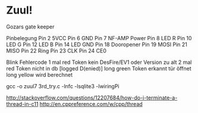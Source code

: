 # Zuul!

Gozars gate keeper

Pinbelegung
Pin 2			5VCC
Pin 6			GND
Pin 7			NF-AMP Power
Pin 8			LED R
Pin 10		LED G
Pin 12		LED B
Pin 14		LED GND
Pin 18		Dooropener
Pin 19		MOSI
Pin 21		MISO
Pin 22		Ring
Pin 23		CLK
Pin 24		CE0

Blink Fehlercode
1 mal	red		Token kein DesFire/EV1 oder Version zu alt
2 mal	red		Token nicht in db 	[logged D(enied)]
long green			Token erkannt tür öffnet
long yellow		wird berechnet


gcc -o zuul7 3rd_try.c -lnfc -lsqlite3 -lwiringPi

http://stackoverflow.com/questions/12207684/how-do-i-terminate-a-thread-in-c11
http://en.cppreference.com/w/cpp/thread